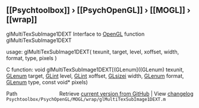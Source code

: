 ## [[Psychtoolbox]] &#8250; [[PsychOpenGL]] &#8250; [[MOGL]] &#8250; [[wrap]]

glMultiTexSubImage1DEXT  Interface to [OpenGL](OpenGL) function glMultiTexSubImage1DEXT  
  
usage:  glMultiTexSubImage1DEXT( texunit, target, level, xoffset, width, format, type, pixels )  
  
C function:  void glMultiTexSubImage1DEXT[(GLenum]((GLenum) texunit, [GLenum](GLenum) target, [GLint](GLint) level, [GLint](GLint) xoffset, [GLsizei](GLsizei) width, [GLenum](GLenum) format, [GLenum](GLenum) type, const void\* pixels)  




<div class="code_header" style="text-align:right;">
  <span style="float:left;">Path&nbsp;&nbsp;</span> <span class="counter">Retrieve <a href=
  "https://raw.github.com/Psychtoolbox-3/Psychtoolbox-3/beta/Psychtoolbox/PsychOpenGL/MOGL/wrap/glMultiTexSubImage1DEXT.m">current version from GitHub</a> | View <a href=
  "https://github.com/Psychtoolbox-3/Psychtoolbox-3/commits/beta/Psychtoolbox/PsychOpenGL/MOGL/wrap/glMultiTexSubImage1DEXT.m">changelog</a></span>
</div>
<div class="code">
  <code>Psychtoolbox/PsychOpenGL/MOGL/wrap/glMultiTexSubImage1DEXT.m</code>
</div>

